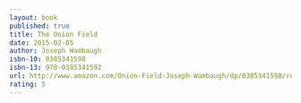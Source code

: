 ```yaml
---
layout: book
published: true
title: The Onion Field
date: 2015-02-05
author: Joseph Wambaugh 
isbn-10: 0385341598
isbn-13: 978-0385341592
url: http://www.amazon.com/Onion-Field-Joseph-Wambaugh/dp/0385341598/ref=sr_1_1?s=books&ie=UTF8&qid=1434745174&sr=1-1&keywords=the+onion+field
rating: 5
---
```


